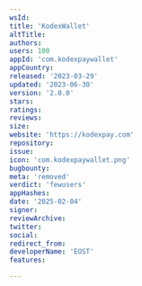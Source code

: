 ```yaml
---
wsId: 
title: 'KodexWallet'
altTitle: 
authors: 
users: 100
appId: 'com.kodexpaywallet'
appCountry: 
released: '2023-03-29'
updated: '2023-06-30'
version: '2.0.0'
stars: 
ratings: 
reviews: 
size: 
website: 'https://kodexpay.com'
repository: 
issue: 
icon: 'com.kodexpaywallet.png'
bugbounty: 
meta: 'removed'
verdict: 'fewusers'
appHashes: 
date: '2025-02-04'
signer: 
reviewArchive: 
twitter: 
social: 
redirect_from: 
developerName: 'EOST'
features: 

---
```


